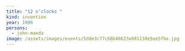 ```yaml
---
title: "12 o’clocks "
kind: invention
year: 1996
persons:
  - john-maeda
image: /assets/images/events/5dde3c77c68b46623a081138e9ae5fbe.jpg
---
```

